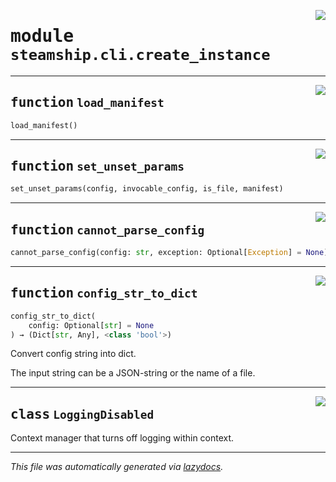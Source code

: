 <!-- markdownlint-disable -->

<a href="https://github.com/steamship-core/python-client/tree/main/src/steamship/cli/create_instance.py#L0"><img align="right" style="float:right;" src="https://img.shields.io/badge/-source-cccccc?style=flat-square"></a>

# <kbd>module</kbd> `steamship.cli.create_instance`





---

<a href="https://github.com/steamship-core/python-client/tree/main/src/steamship/cli/create_instance.py#L123"><img align="right" style="float:right;" src="https://img.shields.io/badge/-source-cccccc?style=flat-square"></a>

## <kbd>function</kbd> `load_manifest`

```python
load_manifest()
```






---

<a href="https://github.com/steamship-core/python-client/tree/main/src/steamship/cli/create_instance.py#L145"><img align="right" style="float:right;" src="https://img.shields.io/badge/-source-cccccc?style=flat-square"></a>

## <kbd>function</kbd> `set_unset_params`

```python
set_unset_params(config, invocable_config, is_file, manifest)
```






---

<a href="https://github.com/steamship-core/python-client/tree/main/src/steamship/cli/create_instance.py#L214"><img align="right" style="float:right;" src="https://img.shields.io/badge/-source-cccccc?style=flat-square"></a>

## <kbd>function</kbd> `cannot_parse_config`

```python
cannot_parse_config(config: str, exception: Optional[Exception] = None)
```






---

<a href="https://github.com/steamship-core/python-client/tree/main/src/steamship/cli/create_instance.py#L223"><img align="right" style="float:right;" src="https://img.shields.io/badge/-source-cccccc?style=flat-square"></a>

## <kbd>function</kbd> `config_str_to_dict`

```python
config_str_to_dict(
    config: Optional[str] = None
) → (Dict[str, Any], <class 'bool'>)
```

Convert config string into dict. 

The input string can be a JSON-string or the name of a file. 


---

<a href="https://github.com/steamship-core/python-client/tree/main/src/steamship/cli/create_instance.py#L19"><img align="right" style="float:right;" src="https://img.shields.io/badge/-source-cccccc?style=flat-square"></a>

## <kbd>class</kbd> `LoggingDisabled`
Context manager that turns off logging within context. 







---

_This file was automatically generated via [lazydocs](https://github.com/ml-tooling/lazydocs)._
